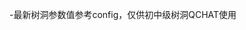 -最新树洞参数值参考config，仅供初中级树洞QCHAT使用

<!---
Remiliatri/Remiliatri is a ✨ special ✨ repository because its `README.md` (this file) appears on your GitHub profile.
You can click the Preview link to take a look at your changes.
--->
